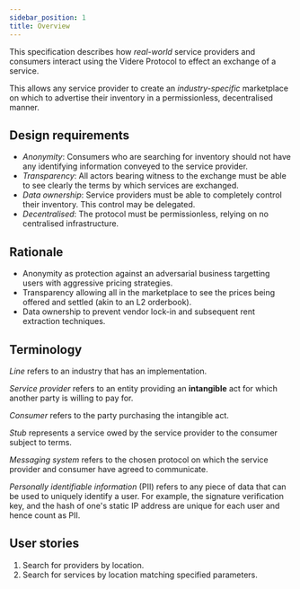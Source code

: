 ```yaml
---
sidebar_position: 1
title: Overview
---
```


This specification describes how *real-world* service providers and consumers interact using the Videre Protocol to effect an exchange of a service.

This allows any service provider to create an *industry-specific* marketplace on which to advertise their inventory in a permissionless, decentralised manner.

## Design requirements

- *Anonymity*: Consumers who are searching for inventory should not have any identifying information conveyed to the service provider.
- *Transparency*: All actors bearing witness to the exchange must be able to see clearly the terms by which services are exchanged.
- *Data ownership*: Service providers must be able to completely control their inventory. This control may be delegated.
- *Decentralised*: The protocol must be permissionless, relying on no centralised infrastructure.

## Rationale

- Anonymity as protection against an adversarial business targetting users with aggressive pricing strategies.
- Transparency allowing all in the marketplace to see the prices being offered and settled (akin to an L2 orderbook).
- Data ownership to prevent vendor lock-in and subsequent rent extraction techniques.

## Terminology

*Line* refers to an industry that has an implementation.

*Service provider* refers to an entity providing an **intangible** act for which another party is willing to pay for.

*Consumer* refers to the party purchasing the intangible act.

*Stub* represents a service owed by the service provider to the consumer subject to terms.

*Messaging system* refers to the chosen protocol on which the service provider and consumer have agreed to communicate.

*Personally identifiable information* (PII) refers to any piece of data that can be used to uniquely identify a user. For example, the signature verification key, and the hash of one's static IP address are unique for each user and hence count as PII.

## User stories

1. Search for providers by location.
2. Search for services by location matching specified parameters.

